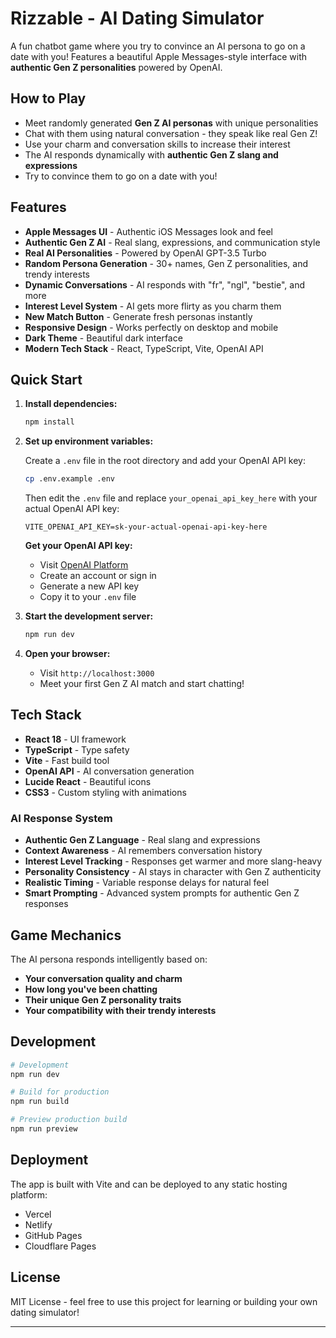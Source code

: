 # Rizzable - AI Dating Simulator

A fun chatbot game where you try to convince an AI persona to go on a date with you! Features a beautiful Apple Messages-style interface with **authentic Gen Z personalities** powered by OpenAI.

## How to Play

- Meet randomly generated **Gen Z AI personas** with unique personalities
- Chat with them using natural conversation - they speak like real Gen Z!
- Use your charm and conversation skills to increase their interest
- The AI responds dynamically with **authentic Gen Z slang and expressions**
- Try to convince them to go on a date with you!

## Features

- **Apple Messages UI** - Authentic iOS Messages look and feel
- **Authentic Gen Z AI** - Real slang, expressions, and communication style
- **Real AI Personalities** - Powered by OpenAI GPT-3.5 Turbo
- **Random Persona Generation** - 30+ names, Gen Z personalities, and trendy interests
- **Dynamic Conversations** - AI responds with "fr", "ngl", "bestie", and more
- **Interest Level System** - AI gets more flirty as you charm them
- **New Match Button** - Generate fresh personas instantly
- **Responsive Design** - Works perfectly on desktop and mobile
- **Dark Theme** - Beautiful dark interface
- **Modern Tech Stack** - React, TypeScript, Vite, OpenAI API

## Quick Start

1. **Install dependencies:**

   ```bash
   npm install
   ```

2. **Set up environment variables:**

   Create a `.env` file in the root directory and add your OpenAI API key:

   ```bash
   cp .env.example .env
   ```

   Then edit the `.env` file and replace `your_openai_api_key_here` with your actual OpenAI API key:

   ```
   VITE_OPENAI_API_KEY=sk-your-actual-openai-api-key-here
   ```

   **Get your OpenAI API key:**

   - Visit [OpenAI Platform](https://platform.openai.com/api-keys)
   - Create an account or sign in
   - Generate a new API key
   - Copy it to your `.env` file

3. **Start the development server:**

   ```bash
   npm run dev
   ```

4. **Open your browser:**
   - Visit `http://localhost:3000`
   - Meet your first Gen Z AI match and start chatting!

## Tech Stack

- **React 18** - UI framework
- **TypeScript** - Type safety
- **Vite** - Fast build tool
- **OpenAI API** - AI conversation generation
- **Lucide React** - Beautiful icons
- **CSS3** - Custom styling with animations

### AI Response System

- **Authentic Gen Z Language** - Real slang and expressions
- **Context Awareness** - AI remembers conversation history
- **Interest Level Tracking** - Responses get warmer and more slang-heavy
- **Personality Consistency** - AI stays in character with Gen Z authenticity
- **Realistic Timing** - Variable response delays for natural feel
- **Smart Prompting** - Advanced system prompts for authentic Gen Z responses

## Game Mechanics

The AI persona responds intelligently based on:

- **Your conversation quality and charm**
- **How long you've been chatting**
- **Their unique Gen Z personality traits**
- **Your compatibility with their trendy interests**

## Development

```bash
# Development
npm run dev

# Build for production
npm run build

# Preview production build
npm run preview
```

## Deployment

The app is built with Vite and can be deployed to any static hosting platform:

- Vercel
- Netlify
- GitHub Pages
- Cloudflare Pages

## License

MIT License - feel free to use this project for learning or building your own dating simulator!

---
